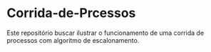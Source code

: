 # Corrida-de-Prcessos
Este repositório buscar ilustrar o funcionamento de uma corrida de processos com algoritmo de escalonamento.
